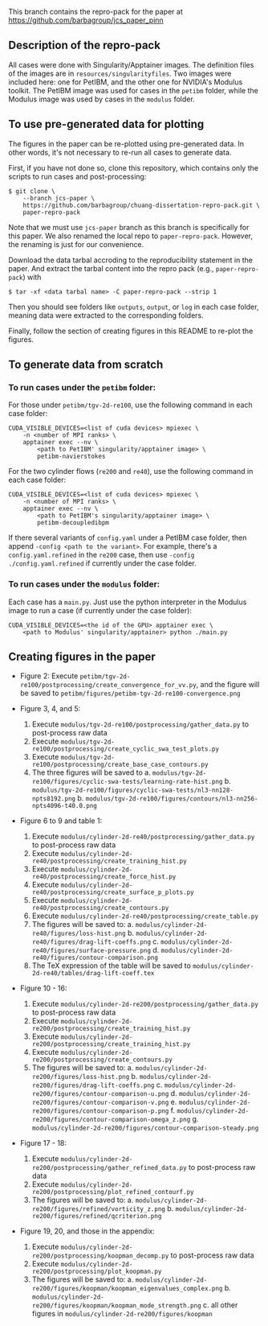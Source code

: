 This branch contains the repro-pack for the paper at https://github.com/barbagroup/jcs_paper_pinn

## Description of the repro-pack

All cases were done with Singularity/Apptainer images.
The definition files of the images are in `resources/singularityfiles`.
Two images were included here: one for PetIBM, and the other one for NVIDIA's Modulus toolkit.
The PetIBM image was used for cases in the `petibm` folder, while the Modulus image was used
by cases in the `modulus` folder.

## To use pre-generated data for plotting

The figures in the paper can be re-plotted using pre-generated data.
In other words, it's not necessary to re-run all cases to generate data.

First, if you have not done so, clone this repository, which contains only the scripts to run cases and post-processing:
```
$ git clone \
    --branch jcs-paper \
    https://github.com/barbagroup/chuang-dissertation-repro-pack.git \
    paper-repro-pack
```
Note that we must use `jcs-paper` branch as this branch is specifically for this paper.
We also renamed the local repo to `paper-repro-pack`.
However, the renaming is just for our convenience.

Download the data tarbal accroding to the reproducibility statement in the paper.
And extract the tarbal content into the repro pack (e.g., `paper-repro-pack`) with
```
$ tar -xf <data tarbal name> -C paper-repro-pack --strip 1
```
Then you should see folders like `outputs`, `output`, or `log` in each case folder, meaning data
were extracted to the corresponding folders.

Finally, follow the section of creating figures in this README to re-plot the figures.


## To generate data from scratch

### To run cases under the `petibm` folder:

For those under `petibm/tgv-2d-re100`, use the following command in each case folder:
```
CUDA_VISIBLE_DEVICES=<list of cuda devices> mpiexec \
    -n <number of MPI ranks> \
    apptainer exec --nv \
        <path to PetIBM' singularity/apptainer image> \
        petibm-navierstokes
```

For the two cylinder flows (`re200` and `re40`), use the following command in each case folder:
```
CUDA_VISIBLE_DEVICES=<list of cuda devices> mpiexec \
    -n <number of MPI ranks> \
    apptainer exec --nv \
        <path to PetIBM's singularity/apptainer image> \
        petibm-decoupledibpm
```

If there several variants of `config.yaml` under a PetIBM case folder, then append
`-config <path to the variant>`.
For example, there's a `config.yaml.refined` in the `re200` case, then use
`-config ./config.yaml.refined` if currently under the case folder.

### To run cases under the `modulus` folder:

Each case has a `main.py`.
Just use the python interpreter in the Modulus image to run a case (if currently under the case
folder):
```
CUDA_VISIBLE_DEVICES=<the id of the GPU> apptainer exec \
    <path to Modulus' singularity/apptainer> python ./main.py
```

## Creating figures in the paper

* Figure 2:
  Execute `petibm/tgv-2d-re100/postprocessing/create_convergence_for_vv.py`, and the figure will be
  saved to `petibm/figures/petibm-tgv-2d-re100-convergence.png`

* Figure 3, 4, and 5:
  1. Execute `modulus/tgv-2d-re100/postprocessing/gather_data.py` to post-process raw data
  2. Execute `modulus/tgv-2d-re100/postprocessing/create_cyclic_swa_test_plots.py`
  3. Execute `modulus/tgv-2d-re100/postprocessing/create_base_case_contours.py`
  4. The three figures will be saved to
     a. `modulus/tgv-2d-re100/figures/cyclic-swa-tests/learning-rate-hist.png`
     b. `modulus/tgv-2d-re100/figures/cyclic-swa-tests/nl3-nn128-npts8192.png`
     b. `modulus/tgv-2d-re100/figures/contours/nl3-nn256-npts4096-t40.0.png`

* Figure 6 to 9 and table 1:
  1. Execute `modulus/cylinder-2d-re40/postprocessing/gather_data.py` to post-process raw data
  2. Execute `modulus/cylinder-2d-re40/postprocessing/create_training_hist.py`
  3. Execute `modulus/cylinder-2d-re40/postprocessing/create_force_hist.py`
  4. Execute `modulus/cylinder-2d-re40/postprocessing/create_surface_p_plots.py`
  5. Execute `modulus/cylinder-2d-re40/postprocessing/create_contours.py`
  6. Execute `modulus/cylinder-2d-re40/postprocessing/create_table.py`
  7. The figures will be saved to:
     a. `modulus/cylinder-2d-re40/figures/loss-hist.png`
     b. `modulus/cylinder-2d-re40/figures/drag-lift-coeffs.png`
     c. `modulus/cylinder-2d-re40/figures/surface-pressure.png`
     d. `modulus/cylinder-2d-re40/figures/contour-comparison.png`
  8. The TeX expression of the table will be saved to `modulus/cylinder-2d-re40/tables/drag-lift-coeff.tex`

* Figure 10 - 16:
  1. Execute `modulus/cylinder-2d-re200/postprocessing/gather_data.py` to post-process raw data
  2. Execute `modulus/cylinder-2d-re200/postprocessing/create_training_hist.py`
  3. Execute `modulus/cylinder-2d-re200/postprocessing/create_training_hist.py`
  4. Execute `modulus/cylinder-2d-re200/postprocessing/create_contours.py`
  7. The figures will be saved to:
     a. `modulus/cylinder-2d-re200/figures/loss-hist.png`
     b. `modulus/cylinder-2d-re200/figures/drag-lift-coeffs.png`
     c. `modulus/cylinder-2d-re200/figures/contour-comparison-u.png`
     d. `modulus/cylinder-2d-re200/figures/contour-comparison-v.png`
     e. `modulus/cylinder-2d-re200/figures/contour-comparison-p.png`
     f. `modulus/cylinder-2d-re200/figures/contour-comparison-omega_z.png`
     g. `modulus/cylinder-2d-re200/figures/contour-comparison-steady.png`

* Figure 17 - 18:
  1. Execute `modulus/cylinder-2d-re200/postprocessing/gather_refined_data.py` to post-process raw data
  2. Execute `modulus/cylinder-2d-re200/postprocessing/plot_refined_contourf.py`
  7. The figures will be saved to:
     a. `modulus/cylinder-2d-re200/figures/refined/vorticity_z.png`
     b. `modulus/cylinder-2d-re200/figures/refined/qcriterion.png`

* Figure 19, 20, and those in the appendix:
  1. Execute `modulus/cylinder-2d-re200/postprocessing/koopman_decomp.py` to post-process raw data
  2. Execute `modulus/cylinder-2d-re200/postprocessing/plot_koopman.py`
  7. The figures will be saved to:
     a. `modulus/cylinder-2d-re200/figures/koopman/koopman_eigenvalues_complex.png`
     b. `modulus/cylinder-2d-re200/figures/koopman/koopman_mode_strength.png`
     c. all other figures in `modulus/cylinder-2d-re200/figures/koopman`
